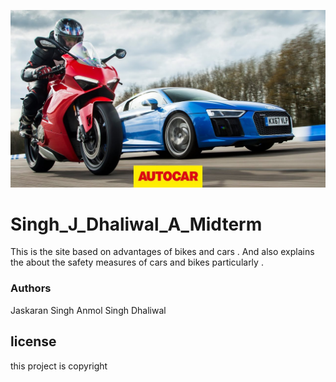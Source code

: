 ![Cars vs Motorbikes](images/pic78.jpg "the poster")

# Singh_J_Dhaliwal_A_Midterm

This is the site based on advantages of bikes and cars . And also explains the about the safety measures of cars and bikes particularly .

### Authors
Jaskaran Singh
Anmol Singh Dhaliwal

## license
this project is copyright

